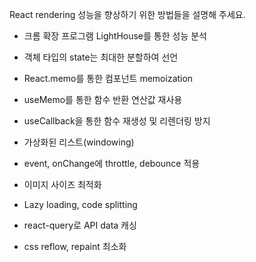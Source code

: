 React rendering 성능을 향상하기 위한 방법들을 설명해 주세요.
- 크롬 확장 프로그램 LightHouse를 통한 성능 분석

- 객체 타입의 state는 최대한 분할하여 선언

- React.memo를 통한 컴포넌트 memoization

- useMemo를 통한 함수 반환 연산값 재사용

- useCallback을 통한 함수 재생성 및 리렌더링 방지

- 가상화된 리스트(windowing)

- event, onChange에 throttle, debounce 적용

- 이미지 사이즈 최적화

- Lazy loading, code splitting

- react-query로 API data 캐싱

- css reflow, repaint 최소화